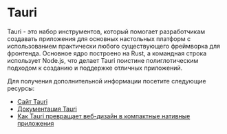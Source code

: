 # Tauri

Tauri - это набор инструментов, который помогает разработчикам создавать приложения для основных настольных платформ с использованием практически любого существующего фреймворка для фронтенда. Основное ядро построено на Rust, а командная строка использует Node.js, что делает Tauri поистине полиглотическим подходом к созданию и поддержке отличных приложений.

Для получения дополнительной информации посетите следующие ресурсы:

- [Сайт Tauri](https://tauri.app/)
- [Документация Tauri](https://tauri.app/v1/guides/)
- [Как Tauri превращает веб-дизайн в компактные нативные приложения](https://thenewstack.io/how-tauri-turns-web-designs-into-compact-native-apps/)

